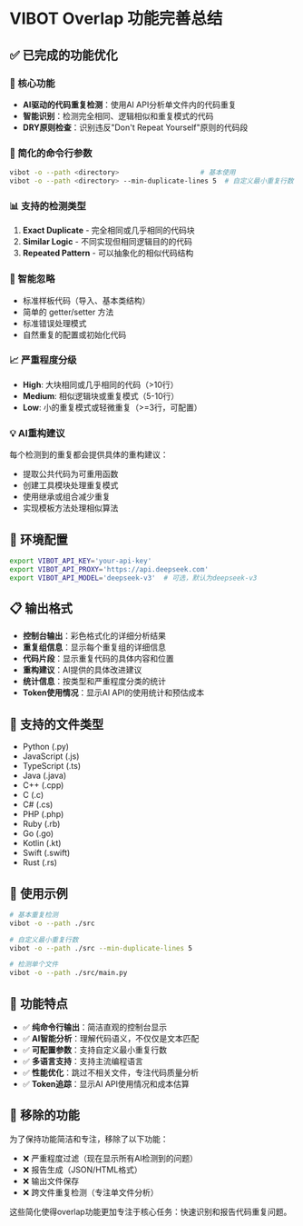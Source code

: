 # VIBOT Overlap 功能完善总结

## ✅ 已完成的功能优化

### 🎯 核心功能
- **AI驱动的代码重复检测**：使用AI API分析单文件内的代码重复
- **智能识别**：检测完全相同、逻辑相似和重复模式的代码
- **DRY原则检查**：识别违反"Don't Repeat Yourself"原则的代码段

### 🔧 简化的命令行参数
```bash
vibot -o --path <directory>                    # 基本使用
vibot -o --path <directory> --min-duplicate-lines 5  # 自定义最小重复行数
```

### 📊 支持的检测类型
1. **Exact Duplicate** - 完全相同或几乎相同的代码块
2. **Similar Logic** - 不同实现但相同逻辑目的的代码
3. **Repeated Pattern** - 可以抽象化的相似代码结构

### 🚫 智能忽略
- 标准样板代码（导入、基本类结构）
- 简单的 getter/setter 方法
- 标准错误处理模式
- 自然重复的配置或初始化代码

### 📈 严重程度分级
- **High**: 大块相同或几乎相同的代码（>10行）
- **Medium**: 相似逻辑块或重复模式（5-10行）
- **Low**: 小的重复模式或轻微重复（>=3行，可配置）

### 💡 AI重构建议
每个检测到的重复都会提供具体的重构建议：
- 提取公共代码为可重用函数
- 创建工具模块处理重复模式
- 使用继承或组合减少重复
- 实现模板方法处理相似算法

## 🔧 环境配置
```bash
export VIBOT_API_KEY='your-api-key'
export VIBOT_API_PROXY='https://api.deepseek.com'
export VIBOT_API_MODEL='deepseek-v3'  # 可选，默认为deepseek-v3
```

## 📋 输出格式
- **控制台输出**：彩色格式化的详细分析结果
- **重复组信息**：显示每个重复组的详细信息
- **代码片段**：显示重复代码的具体内容和位置
- **重构建议**：AI提供的具体改进建议
- **统计信息**：按类型和严重程度分类的统计
- **Token使用情况**：显示AI API的使用统计和预估成本

## 🎨 支持的文件类型
- Python (.py)
- JavaScript (.js)
- TypeScript (.ts)
- Java (.java)
- C++ (.cpp)
- C (.c)
- C# (.cs)
- PHP (.php)
- Ruby (.rb)
- Go (.go)
- Kotlin (.kt)
- Swift (.swift)
- Rust (.rs)

## 📝 使用示例
```bash
# 基本重复检测
vibot -o --path ./src

# 自定义最小重复行数
vibot -o --path ./src --min-duplicate-lines 5

# 检测单个文件
vibot -o --path ./src/main.py
```

## 🚀 功能特点
- ✅ **纯命令行输出**：简洁直观的控制台显示
- ✅ **AI智能分析**：理解代码语义，不仅仅是文本匹配
- ✅ **可配置参数**：支持自定义最小重复行数
- ✅ **多语言支持**：支持主流编程语言
- ✅ **性能优化**：跳过不相关文件，专注代码质量分析
- ✅ **Token追踪**：显示AI API使用情况和成本估算

## 🔄 移除的功能
为了保持功能简洁和专注，移除了以下功能：
- ❌ 严重程度过滤（现在显示所有AI检测到的问题）
- ❌ 报告生成（JSON/HTML格式）
- ❌ 输出文件保存
- ❌ 跨文件重复检测（专注单文件分析）

这些简化使得overlap功能更加专注于核心任务：快速识别和报告代码重复问题。